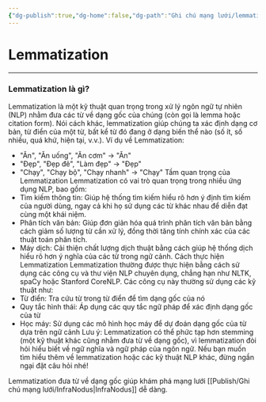 ```yaml
---
{"dg-publish":true,"dg-home":false,"dg-path":"Ghi chú mạng lưới/lemmatization.md","permalink":"/ghi-chu-mang-luoi/lemmatization/","dgPassFrontmatter":true,"updated":"2025-03-16T09:34:18.827+07:00"}
---
```


# Lemmatization
---
### Lemmatization là gì?
Lemmatization là một kỹ thuật quan trọng trong xử lý ngôn ngữ tự nhiên (NLP) nhằm đưa các từ về dạng gốc của chúng (còn gọi là lemma hoặc citation form). Nói cách khác, lemmatization giúp chúng ta xác định dạng cơ bản, từ điển của một từ, bất kể từ đó đang ở dạng biến thể nào (số ít, số nhiều, quá khứ, hiện tại, v.v.).
Ví dụ về Lemmatization:
 * "Ăn", "Ăn uống", "Ăn cơm" -> "Ăn"
 * "Đẹp", "Đẹp đẽ", "Làm đẹp" -> "Đẹp"
 * "Chạy", "Chạy bộ", "Chạy nhanh" -> "Chạy"
Tầm quan trọng của Lemmatization
Lemmatization có vai trò quan trọng trong nhiều ứng dụng NLP, bao gồm:
 * Tìm kiếm thông tin: Giúp hệ thống tìm kiếm hiểu rõ hơn ý định tìm kiếm của người dùng, ngay cả khi họ sử dụng các từ khác nhau để diễn đạt cùng một khái niệm.
 * Phân tích văn bản: Giúp đơn giản hóa quá trình phân tích văn bản bằng cách giảm số lượng từ cần xử lý, đồng thời tăng tính chính xác của các thuật toán phân tích.
 * Máy dịch: Cải thiện chất lượng dịch thuật bằng cách giúp hệ thống dịch hiểu rõ hơn ý nghĩa của các từ trong ngữ cảnh.
Cách thực hiện Lemmatization
Lemmatization thường được thực hiện bằng cách sử dụng các công cụ và thư viện NLP chuyên dụng, chẳng hạn như NLTK, spaCy hoặc Stanford CoreNLP. Các công cụ này thường sử dụng các kỹ thuật như:
 * Từ điển: Tra cứu từ trong từ điển để tìm dạng gốc của nó
 * Quy tắc hình thái: Áp dụng các quy tắc ngữ pháp để xác định dạng gốc của từ
 * Học máy: Sử dụng các mô hình học máy để dự đoán dạng gốc của từ dựa trên ngữ cảnh
Lưu ý: Lemmatization có thể phức tạp hơn stemming (một kỹ thuật khác cũng nhằm đưa từ về dạng gốc), vì lemmatization đòi hỏi hiểu biết về ngữ nghĩa và ngữ pháp của ngôn ngữ.
Nếu bạn muốn tìm hiểu thêm về lemmatization hoặc các kỹ thuật NLP khác, đừng ngần ngại đặt câu hỏi nhé!


Lemmatization đưa từ về dạng gốc giúp khám phá mạng lưới [[Publish/Ghi chú mạng lưới/InfraNodus\|InfraNodus]] dễ dàng.
